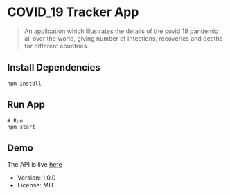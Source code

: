 # COVID_19 Tracker App

>An application which illustrates the details of the covid 19 pandemic all over the world, giving number of infections, recoveries and deaths for different countries.

## Install Dependencies
```
npm install
```

## Run App
```
# Run 
npm start
```

## Demo

The API is live [here](https://covid-19-tracker-demola.netlify.app/)

- Version: 1.0.0
- License: MIT
